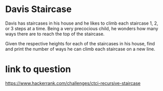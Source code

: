# Davis Staircase

Davis has  staircases in his house and he likes to climb each staircase 1, 2, or 3 steps at a time. Being a very precocious child, he wonders how many ways there are to reach the top of the staircase.

Given the respective heights for each of the  staircases in his house, find and print the number of ways he can climb each staircase on a new line.

# link to question
https://www.hackerrank.com/challenges/ctci-recursive-staircase
